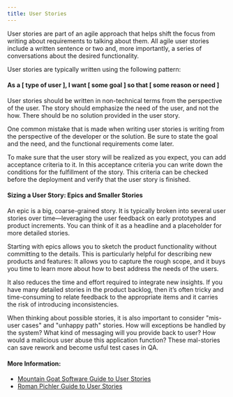 ```yaml
---
title: User Stories
---
```

User stories are part of an agile approach that helps shift the focus from writing about requirements to talking about them. All agile user stories include a written sentence or two and, more importantly, a series of conversations about the desired functionality.

User stories are typically written using the following pattern:
#### As a [ type of user ], I want [ some goal ] so that [ some reason or need ]

User stories should be written in non-technical terms from the perspective of the user. The story should emphasize the need of the user, and not the how. There should be no solution provided in the user story.

One common mistake that is made when writing user stories is writing from the perspective of the developer or the solution. Be sure to state the goal and the need, and the functional requirements come later.

To make sure that the user story will be realized as you expect, you can add acceptance criteria to it. In this acceptance criteria you can write down the conditions for the fulfillment of the story. This criteria can be checked before the deployment and verify that the user story is finished.

#### Sizing a User Story: Epics and Smaller Stories
An epic is a big, coarse-grained story. It is typically broken into several user stories over time—leveraging the user feedback on early prototypes and product increments. You can think of it as a headline and a placeholder for more detailed stories.

Starting with epics allows you to sketch the product functionality without committing to the details. This is particularly helpful for describing new products and features: It allows you to capture the rough scope, and it buys you time to learn more about how to best address the needs of the users.

It also reduces the time and effort required to integrate new insights. If you have many detailed stories in the product backlog, then it’s often tricky and time-consuming to relate feedback to the appropriate items and it carries the risk of introducing inconsistencies.

When thinking about possible stories, it is also important to consider "mis-user cases" and "unhappy path" stories.  How will exceptions be handled by the system?  What kind of messaging will you provide back to user?  How would a malicious user abuse this application function?  These mal-stories can save rework and become usful test cases in QA.

#### More Information:
- <a href='https://www.mountaingoatsoftware.com/agile/user-stories' target='_blank' rel='nofollow'>Mountain Goat Software Guide to User Stories</a>
- <a href='http://www.romanpichler.com/blog/10-tips-writing-good-user-stories/' target='_blank' rel='nofollow'>Roman Pichler Guide to User Stories</a>
